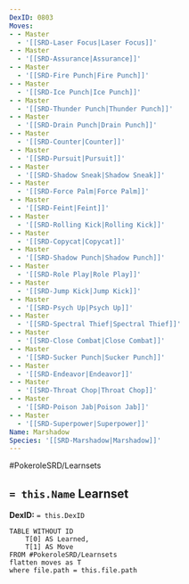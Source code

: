 ```yaml
---
DexID: 0803
Moves:
- - Master
  - '[[SRD-Laser Focus|Laser Focus]]'
- - Master
  - '[[SRD-Assurance|Assurance]]'
- - Master
  - '[[SRD-Fire Punch|Fire Punch]]'
- - Master
  - '[[SRD-Ice Punch|Ice Punch]]'
- - Master
  - '[[SRD-Thunder Punch|Thunder Punch]]'
- - Master
  - '[[SRD-Drain Punch|Drain Punch]]'
- - Master
  - '[[SRD-Counter|Counter]]'
- - Master
  - '[[SRD-Pursuit|Pursuit]]'
- - Master
  - '[[SRD-Shadow Sneak|Shadow Sneak]]'
- - Master
  - '[[SRD-Force Palm|Force Palm]]'
- - Master
  - '[[SRD-Feint|Feint]]'
- - Master
  - '[[SRD-Rolling Kick|Rolling Kick]]'
- - Master
  - '[[SRD-Copycat|Copycat]]'
- - Master
  - '[[SRD-Shadow Punch|Shadow Punch]]'
- - Master
  - '[[SRD-Role Play|Role Play]]'
- - Master
  - '[[SRD-Jump Kick|Jump Kick]]'
- - Master
  - '[[SRD-Psych Up|Psych Up]]'
- - Master
  - '[[SRD-Spectral Thief|Spectral Thief]]'
- - Master
  - '[[SRD-Close Combat|Close Combat]]'
- - Master
  - '[[SRD-Sucker Punch|Sucker Punch]]'
- - Master
  - '[[SRD-Endeavor|Endeavor]]'
- - Master
  - '[[SRD-Throat Chop|Throat Chop]]'
- - Master
  - '[[SRD-Poison Jab|Poison Jab]]'
- - Master
  - '[[SRD-Superpower|Superpower]]'
Name: Marshadow
Species: '[[SRD-Marshadow|Marshadow]]'
---
```


#PokeroleSRD/Learnsets

## `= this.Name` Learnset

**DexID:** `= this.DexID`

```dataview
TABLE WITHOUT ID
    T[0] AS Learned,
    T[1] AS Move
FROM #PokeroleSRD/Learnsets
flatten moves as T
where file.path = this.file.path
```
